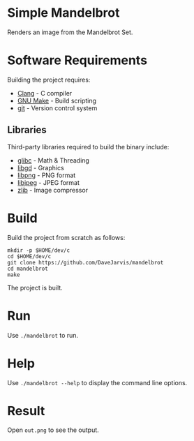 # Simple Mandelbrot

Renders an image from the Mandelbrot Set.

# Software Requirements

Building the project requires:

* [Clang](http://clang.llvm.org/) - C compiler
* [GNU Make](https://www.gnu.org/software/make/) - Build scripting
* [git](https://git-scm.com/) - Version control system

## Libraries

Third-party libraries required to build the binary include:

* [glibc](https://www.gnu.org/software/libc/) - Math & Threading
* [libgd](https://libgd.github.io/) - Graphics
* [libpng](http://www.libpng.org/pub/png/libpng.html) - PNG format
* [libjpeg](http://libjpeg.sourceforge.net/) - JPEG format
* [zlib](https://www.zlib.net/) - Image compressor

# Build

Build the project from scratch as follows:

```
mkdir -p $HOME/dev/c
cd $HOME/dev/c
git clone https://github.com/DaveJarvis/mandelbrot
cd mandelbrot
make
```

The project is built.

# Run

Use `./mandelbrot` to run.

# Help

Use `./mandelbrot --help` to display the command line options.

# Result

Open `out.png` to see the output.

